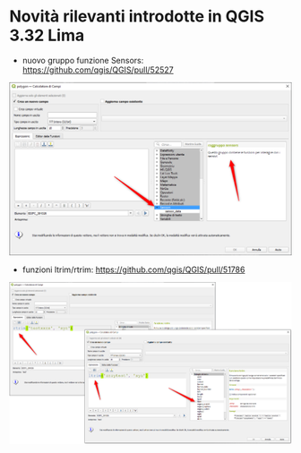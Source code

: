 # Novità rilevanti introdotte in QGIS 3.32 Lima

- nuovo gruppo funzione Sensors: <https://github.com/qgis/QGIS/pull/52527>

[![](../img/novita_332/gr_sensors.png)](../img/novita_332/gr_sensors.png)

- funzioni ltrim/rtrim: <https://github.com/qgis/QGIS/pull/51786>

[![](../img/novita_332/ltrimrtrim.png)](../img/novita_332/ltrimrtrim.png)